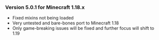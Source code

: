 ### Version 5.0.1 for Minecraft 1.18.x

- Fixed mixins not being loaded
- Very untested and bare-bones port to Minecraft 1.18
- Only game-breaking issues will be fixed and further focus will shift to 1.19